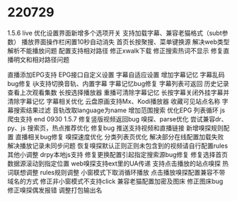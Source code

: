 # 220729
1.5.6 live
优化设置界面新增多个选项开关
支持加载字幕、兼容老猫格式（subt参数）
播放界面操作栏闲置10秒自动消失
首页长按聚搜、菜单键换源
解决web类型解析不能播放问题
配置支持相对路径
修正xwalk下载
修正搜索热词不显示
修复直播明文和相对路径问题

直播添加EPG支持
EPG接口自定义设置
字幕自适应设置
增加字幕记忆
字幕乱码bug修复
ijk支持切换音轨、内置字幕
字幕记忆bug修复
字幕列表可返回
历史记录查看上次观看集数
长按选择播放器
重播可清除字幕记忆
长按字幕关闭外挂字幕并清除字幕记忆
字幕相关优化
云盘原画支持Mx、Kodi播放器
收藏可见站点名称
字幕搜索结果过滤
音轨改取language为name
增加范围搜索
优化EPG
列表循环
js爬虫支持
end
0930
1.5.7
修复竖版视频返回bug
嗅探、parse优化
尝试兼容dr、py、js
搜索页，热点推荐优化
修复bug
推送支持视频和直播链接
新增嗅探规则配置
直播相关bug修复
嗅探速度优化
分类列表页优化
解决部分在线配置加载失败
解决播放记录未同步问题
恢复嗅探默认正则正则未包含到的视频请自行配置rules
其他小调整
drpy本地js支持
修复更换配置引起指定搜索源bug修复
修复选择首页数据源滚动到指定位置
web嗅探支持ext里的UA传递
支持点击播放的站点嗅探
热词联想调整
rules规则调整
小窗模式下取消循环播放
点击播放嗅探配置兼容不带域名的方式
修正非小窗模式不支持click
兼容老猫配置加密及图床
修正图床bug
修正嗅探偶发报错
调整打包输出名

